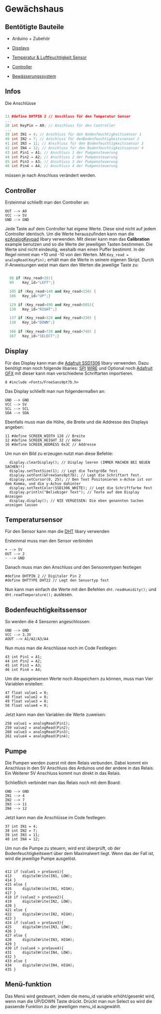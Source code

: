 
# Gewächshaus


## Bentötigte Bauteile

- Arduino + Zubehör

- [Displays](https://www.amazon.de/MakerHawk-Anzeigemodul-Bildschirm-kompatibel-Mikrocontollern/dp/B07BDFXFRK/ref=sr_1_5?crid=26JO694EUDBJR&dib=eyJ2IjoiMSJ9.qhN9fmLFtGSf4nL71_NsIGHLWXPLamr6_TYwHejcZahnZKyb3SPwcqzzCuOQ_9S4mv-3kIrWumDJ4602eRrNXJnMDnGBCl9hPuIB3k9Vug9E6ghqspgtyN5V7d2CAvuQoQo8t9FdLjCejFEMOiIBMzHgq0FeTpi6q9euNRnJRCYbkrDmjWNYdzyaTb3MHIF43ZMdS9_yz6-BkPpxFbfI57cw2aGhnwkTjg2UUmhIpCQ.VNaGPGOFKlP4cV47bVAhU6Y8jTwAf-LCHkic7ha04fc&dib_tag=se&keywords=arduino%2Bdisplay%2Bi2c&qid=1720822650&sprefix=arduino%2Bdispl%2Caps%2C197&sr=8-5&th=1)

- [Temperatur & Luftfeuchtigkeit Sensor](https://www.amazon.de/AZDelivery-Temperatursensor-Luftfeuchtigkeitssensor-Platine-Arduino/dp/B078SVZB1X/ref=sr_1_3?crid=6M6FQL8PUZKQ&dib=eyJ2IjoiMSJ9.J-FR0IoZwnzinf-GYqv-VtQLvBqXhvbBnoHrCh8uspdZyGAw_xJrsXG47KISSqTzLVUXkEKWTYMqLcrLIo7VeqaAlkg8E8AkNfI5ldeh0V02WYcll_yl1MHNP2klNOud7R9whCrJfpNXgMjiaR7YmEMjZlkJhH8A2n8eCW4fRx0Wa63R03b9oUhqVSzGlG82CjCn5yNRdzcDPr3J33uxXLzlC7xN-WFd5K6tXmlhTXE.K-7-73mXKjiXvm6LHPq5xemtp-AK10a-eY0O1m-Rlz4&dib_tag=se&keywords=arduino+luftfeuchtigkeitssensor&qid=1720822733&sprefix=arduino+luft%2Caps%2C131&sr=8-3)

- [Controller](https://www.amazon.de/HALJIA-Simulieren-elektronische-Analog-Taste-Kompatibel/dp/B07QM7VBP1/ref=sr_1_2?__mk_de_DE=%C3%85M%C3%85%C5%BD%C3%95%C3%91&crid=3MDS4CP3HOO0U&dib=eyJ2IjoiMSJ9.wnCJrdjrSRpZg4lkMHbLjeTK7LCIsK6tC90xIt0b_8we0cPTt2KOp3CdUgm8PNv7DJ3Bu_PM3TUYQKzVV8URmj3hcwWhMtLOvBwUTlkd4fb1pXNSRlAgwzhs7DWXxp90KdTjGfDEVlR3ipamPTcqWUQr6AFMQ3Eq529GqxBV0BeazeBTN01aiR4j91cnuWAfiI4YZfREm61siAp3dYvpSRXPs02mM30JveGVX22PwyY.Y49H0WvN8yAVENbe1eq4ku3-OBx-60g9Y39_IykUUvs&dib_tag=se&keywords=arduino+5+key+keyboard&qid=1720822800&sprefix=arduino+5+key+keyboard%2Caps%2C86&sr=8-2)

- [Bewässerungssystem](https://www.amazon.de/WayinTop-Automatische-Bew%C3%A4sserung-Bew%C3%A4sserungssystem-Bodenfeuchtesensor/dp/B07TJQSHR2/ref=sr_1_6?crid=2DD1YCUW6QNXI&dib=eyJ2IjoiMSJ9.cYCCQ6lCzf_qstWXYhe7zPE1LSY64ynaQp7NXJM5lk2TVFfJDoDDhwHMxjrKV7Q1EnjdmyK1ZGYn3pDzOb9YeNX24LtIeAaK4VLWDGqt7WmOCaAlCosKVtMQTa6AjRcEmI4BxjO7lv7V601PZ8L-xMoNhJ1UrkONQ-t80hGMZkHDH57WP94KBIK7GT0ch-8-TDhyOi4WVW1MtEC4dpddBP-RgeY-t35kk88eUjJmBnadLf-nICpwNKjJDCGELUXIqlLk8Bi6S4y-R5D_e3DZtNGYn-SRWbRQIk5B4FbjCTI.tYU4MjNufdQlOVo6TwNYwHfSLtAkV6xNKjwDWruEs0s&dib_tag=se&keywords=arduino+bew%C3%A4sserung+kit&qid=1720822861&sprefix=arduino+bew%2Caps%2C182&sr=8-6)
## Infos

Die Anschlüsse

```C++

13 #define DHTPIN 2 // Anschluss für den Temperatur Sensor
...
20 int KeyPin = A0; // Anschluss für den Controller
...
39 int IN1 = 4; // Anschluss für den Bodenfeuchtigkeitssensor 1
40 int IN2 = 7; // Anschluss für denBodenfeuchtigkeitssensor 2
41 int IN3 = 11; // Anschluss für den Bodenfeuchtigkeitssensor 3 
42 int IN4 = 12; // Anschluss für den Bodenfeuchtigkeitssensor 4
43 int Pin1 = A1; // Anschluss 1 der Pumpensteuerung 
44 int Pin2 = A2; // Anschluss 2 der Pumpensteuerung
45 int Pin3 = A3; // Anschluss 3 der Pumpensteuerung
46 int Pin4 = A4; // Anschluss 4 der Pumpensteuerung
```

müssen je nach Anschluss verändert werden.
## Controller

Ersteinmal schließt man den Controller an:
```
OUT --> A0
VCC --> 5V
GND --> GND
```

Jede Taste auf dem Controller hat eigene Werte. Diese sind nicht auf jedem Controller identisch. Um die Werte herauszufinden kann man die [ezAnalogKeypad](https://www.arduino.cc/reference/en/libraries/ezanalogkeypad/) libary verwenden. Mit dieser kann man das **Calibration** example benutzen und so die Werte der jeweiligen Tasten bestimmen. Die Werte sind nicht eindeutig, weshalb man einen Puffer bestimmt. In der Regel nimmt man +10 und -10 von den Werten.
Mit ```Key_read = analogRead(KeyPin);``` erhält man die Werte in seinem eigenen Skript.
Durch if-Anweisungen weist man dann den Werten die jeweilige Taste zu:

```C++

  98 if (Key_read<10){
  99    Key_id="LEFT";}

  105 if (Key_read>140 and Key_read<150) {
  106   Key_id="UP";}

  129 if (Key_read>490 and Key_read<505){
  130   Key_id="RIGHT";}

  137 if (Key_read>320 and Key_read<330) {
  138   Key_id="DOWN";}
    
  166 if (Key_read>730 and Key_read<740) {
  167   Key_id="SELECT";}
```
## Display

Für das Display kann man die [Adafruit SSD1306](https://www.arduino.cc/reference/en/libraries/adafruit-ssd1306/) libary verwenden. Dazu benötigt man noch folgende libaries: [SPI](https://www.arduino.cc/reference/en/language/functions/communication/spi/) [WIRE](https://www.arduino.cc/reference/en/language/functions/communication/wire/)  und Optional noch [Adafruit GFX](https://www.arduino.cc/reference/en/libraries/adafruit-gfx-library/) mit dieser kann man verschiedene Schriftarten importieren.
 ```
 8 #include <Fonts/FreeSans9pt7b.h>
 ```

 Das Display schließt man nun folgendermaßen an:

```
GND --> GND
VCC --> 5V
SCL --> SCL
SDA --> SDA
```

Ebenfalls muss man die Höhe, die Breite und die Addresse des Displays angeben:
```
11 #define SCREEN_WIDTH 128 // Breite
12 #define SCREEN_HEIGHT 32 // Höhe
16 #define SCREEN_ADDRESS 0x3C // Addresse
```

Um nun ein Bild zu erzeugen nutzt man diese Befehle:
```
  display.clearDisplay(); // Display leeren (IMMER MACHEN BEI NEUEN SACHEN!!)
  display.setTextSize(1); // Legt die Textgröße fest
  display.setFont(&FreeSans9pt7b); // Legt die Schriftart fest.
  display.setCursor(0, 25); // Den Text Positonieren x-Achse ist vor dem Komma, und die y-Achse dahinter
  display.setTextColor(SSD1306_WHITE); // Legt die Schriftfarbe fest
  display.println("Beliebiger Text"); // Texte auf dem Display Anzeigen
  display.display(); // NIE VERGESSEN: Die eben genannten Sachen anzeigen lassen

```
## Temperatursensor

Für den Sensor kann man die [DHT](https://www.arduino.cc/reference/en/libraries/dht-sensor-library/) libary verwenden

Ersteinmal muss man den Sensor verbinden
```
+ --> 5V
OUT --> 2
- --> GND
```
Danach muss man den Anschluss und den Sensorentypen festlegen
```
#define DHTPIN 2 // Digitaler Pin 2
#define DHTTYPE DHT22 // Legt den Sensortyp fest
```

Nun kann man einfach die Werte mit den Befehlen ```dht.readHumidity();``` und ```dht.readTemperature();``` auslesen. 
## Bodenfeuchtigkeitssensor

So werden die 4 Sensoren angeschlossen:
```
GND --> GND
VCC --> 3.3V
AOUT --> A1/A2/A3/A4
```
Nun muss man die Anschlüsse noch im Code Festlegen:
```
43 int Pin1 = A1;
44 int Pin2 = A2;
45 int Pin3 = A3;
46 int Pin4 = A4;
```
Um die ausgelesenen Werte noch Abspeichern zu können, muss man Vier Variablen erstellen:
```
47 float value1 = 0;
48 float value2 = 0;
49 float value3 = 0;
50 float value4 = 0;
```

Jetzt kann man den Variablen die Werte zuweisen:
```
258 value1 = analogRead(Pin1);
259 value2 = analogRead(Pin2);
260 value3 = analogRead(Pin3);
261 value4 = analogRead(Pin4);
```

## Pumpe

Die Pumpen werden zuerst mit dem Relais verbunden. Dabei kommt ein Anschluss in den 5V Anschluss des Arduinos und der andere in das Relais. Ein Weiterer 5V Anschluss kommt nun direkt in das Relais.

Schließlich verbindet man das Relais noch mit dem Board:
```
GND --> GND
IN1 --> 4
IN2 --> 7
IN3 --> 11
IN4 --> 12
```

Jetzt kann man die Anschlüsse im Code festlegen:
```
37 int IN1 = 4;
38 int IN2 = 7;
39 int IN3 = 11;
40 int IN4 = 12;
```

Um nun die Pumpe zu steuern, wird erst überprüft, ob der Bodenfeuchtigkeitswert über dem Maximalwert liegt. Wenn das der Fall ist, wird die jeweilige Pumpe ausgelöst.

```

412 if (value1 > preSave1){
413     digitalWrite(IN1, LOW);
414 }
415 else {
416     digitalWrite(IN1, HIGH);
417 }
418 if (value2 > preSave2){
419     digitalWrite(IN2, LOW);
420 }
421 else {
422     digitalWrite(IN2, HIGH);
423 }
424 if (value3 > preSave3){
425     digitalWrite(IN3, LOW);
426 }
427 else {
428     digitalWrite(IN3, HIGH);
429 }
430 if (value4 > preSave4){
431     digitalWrite(IN4, LOW);
432 }
433 else {
434     digitalWrite(IN4, HIGH);
435 }
```
## Menü-funktion

Das Menü wird gesteuert, indem die menu_id variable erhöht/gesenkt wird, wenn man die UP/DOWN Taste drückt.
Drückt man nun Select so wird die passende Funktion zu der jeweiligen menu_id ausgewählt.
